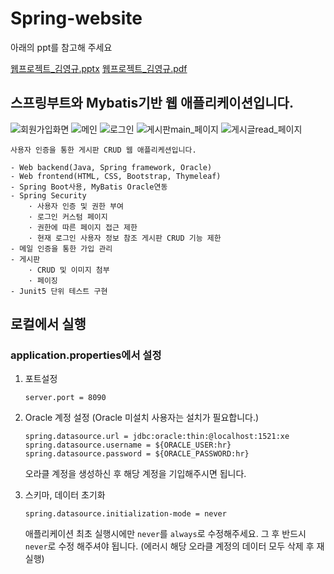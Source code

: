 # Spring-website

아래의 ppt를 참고해 주세요

[웹프로젝트_김영규.pptx](https://github.com/KimYoungQ/spring-website/files/6073108/_.pptx)
[웹프로젝트_김영규.pdf](https://github.com/KimYoungQ/spring-website/files/6073147/_.pdf)


## 스프링부트와 Mybatis기반 웹 애플리케이션입니다.

![회원가입화면](https://user-images.githubusercontent.com/45932388/109648124-93854a00-7b9d-11eb-9760-706daf8ce0cb.PNG)
![메인](https://user-images.githubusercontent.com/45932388/109648263-c3345200-7b9d-11eb-91f4-dad94d70cca0.PNG)
![로그인](https://user-images.githubusercontent.com/45932388/109660589-63917300-7bac-11eb-9994-ff9f6e9eb033.PNG)
![게시판main_페이지](https://user-images.githubusercontent.com/45932388/108797721-34d53480-75cf-11eb-8dc1-4bfbd61d648e.PNG)
![게시글read_페이지](https://user-images.githubusercontent.com/45932388/108797728-3b63ac00-75cf-11eb-8690-8a556f893ba0.PNG)

    사용자 인증을 통한 게시판 CRUD 웹 애플리케션입니다.
    
    - Web backend(Java, Spring framework, Oracle)
    - Web frontend(HTML, CSS, Bootstrap, Thymeleaf)
    - Spring Boot사용, MyBatis Oracle연동
    - Spring Security
        · 사용자 인증 및 권한 부여
        · 로그인 커스텀 페이지
        · 권한에 따른 페이지 접근 제한
        · 현재 로그인 사용자 정보 참조 게시판 CRUD 기능 제한
    - 메일 인증을 통한 가입 관리
    - 게시판
        · CRUD 및 이미지 첨부
        · 페이징
    - Junit5 단위 테스트 구현
        
    
## 로컬에서 실행

### application.properties에서 설정

1) 포트설정
    ```
    server.port = 8090
    ```

2) Oracle 계정 설정 (Oracle 미설치 사용자는 설치가 필요합니다.)

    ```
    spring.datasource.url = jdbc:oracle:thin:@localhost:1521:xe
    spring.datasource.username = ${ORACLE_USER:hr}
    spring.datasource.password = ${ORACLE_PASSWORD:hr}
    ```
    
    오라클 계정을 생성하신 후 해당 계정을 기입해주시면 됩니다.
    
3) 스키마, 데이터 초기화
    ```
    spring.datasource.initialization-mode = never
    ```
    애플리케이션 최초 실행시에만 `never`를 `always`로 수정해주세요. 그 후 반드시 `never`로 수정 해주셔야 됩니다. (에러시 해당 오라클 계정의 데이터 모두 삭제 후 재실행)
    
